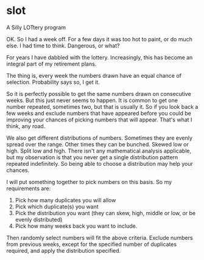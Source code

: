 # slot

A Silly LOTtery program

OK. So I had a week off. For a few days it was too hot to paint, or do much else. I had time to think. Dangerous, or what?

For years I have dabbled with the lottery. Increasingly, this has become an integral part of my retirement plans. 

The thing is, every week the numbers drawn have an equal chance of selection. Probability says so, I get it. 

So it is perfectly possible to get the same numbers drawn on consecutive weeks. But this just never seems to happen. It is common to get one number repeated, sometimes two, but that is usually it. So if you look back a few weeks and exclude numbers that have appeared before you could be improving your chances of picking numbers that will appear. That's what I think, any road.

We also get different distributions of numbers. Sometimes they are evenly spread over the range. Other times they can be bunched. Skewed low or high. Split low and high. There isn't any mathematical analysis applicable, but my observation is that you never get a single distribution pattern repeated indefinitely. So being able to choose a distribution may help your chances.

I will put something together to pick numbers on this basis. So my requirements are:

1. Pick how many duplicates you will allow
2. Pick which duplicate(s) you want
3. Pick the distribution you want (they can skew, high, middle or low, or be evenly distributed)
4. Pick how many weeks back you want to include.

Then randomly select numbers will fit the above criteria. Exclude numbers from previous weeks, except for the specified number of duplicates required, and apply the distribution specified.
 
